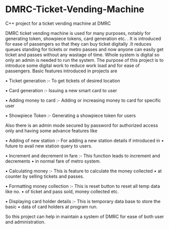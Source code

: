 # DMRC-Ticket-Vending-Machine
C++ project for a ticket vending machine at DMRC

DMRC ticket vending machine is used for many purposes, notably for generating token, showpiece tokens, card generation etc. . It is introduced for ease of passengers so that they can buy ticket digitally .It reduces queues standing for tickets or metro passes and now anyone can easily get ticket and passes without any wastage of time. Whole system is digital so only an admin is needed to run the system. 
The purpose of this project is to introduce some digital work to reduce work load and for ease of passengers. Basic features introduced in projects are 

•	Ticket generation          :- To get tickets of desired location 	

•	Card generation 	  :- Issuing a new smart card to user

•	Adding money to card  :- Adding or increasing money to card for specific user

•	Showpiece Token 	  :- Generating a showpiece token for users

Also there is an admin mode secured by password for authorized access only and having some advance features like


•	Adding of new station                    :- For adding a new station details if introduced in 
•	future to avail new station query to users. 

•	Increment and decrement in fare   :- This function leads to increment and decrements 
•	in normal fare of metro system.

•	Calculating money		        :- This  is feature to calculate the money collected 
•	at counter by selling tickets and passes.

•	Formatting money collection         :- This is reset button to reset all temp data like no. 
•	of ticket and pass sold, money collected etc.

•	Displaying card holder details       :- This is temporary data base to store the basic 
•	data of card holders at program run.



So this project can help in maintain a system of DMRC for ease of both user and administration. 

